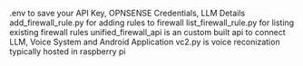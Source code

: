 .env to save your API Key, OPNSENSE Credentials, LLM Details
add_firewall_rule.py for adding rules to firewall
list_firewall_rule.py for listing existing firewall rules
unified_firewall_api is an custom built api to connect LLM, Voice System and Android Application
vc2.py is voice reconization typically hosted in raspberry pi 
